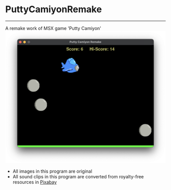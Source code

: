 # PuttyCamiyonRemake
---
A remake work of MSX game 'Putty Camiyon'
![Screenshot](./screenshot2.png)

* All images in this program are original
* All sound clips in this program are converted from royalty-free resources in [Pixabay](https://pixabay.com/)
  
